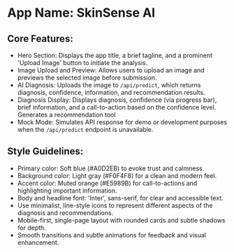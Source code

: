 # **App Name**: SkinSense AI

## Core Features:

- Hero Section: Displays the app title, a brief tagline, and a prominent 'Upload Image' button to initiate the analysis.
- Image Upload and Preview: Allows users to upload an image and previews the selected image before submission.
- AI Diagnosis: Uploads the image to `/api/predict`, which returns diagnosis, confidence, information, and recommendation results.
- Diagnosis Display: Displays diagnosis, confidence (via progress bar), brief information, and a call-to-action based on the confidence level. Generates a recommendation tool
- Mock Mode: Simulates API response for demo or development purposes when the `/api/predict` endpoint is unavailable.

## Style Guidelines:

- Primary color: Soft blue (#A0D2EB) to evoke trust and calmness.
- Background color: Light gray (#F0F4F8) for a clean and modern feel.
- Accent color: Muted orange (#E5989B) for call-to-actions and highlighting important information.
- Body and headline font: 'Inter', sans-serif, for clear and accessible text.
- Use minimalist, line-style icons to represent different aspects of the diagnosis and recommendations.
- Mobile-first, single-page layout with rounded cards and subtle shadows for depth.
- Smooth transitions and subtle animations for feedback and visual enhancement.